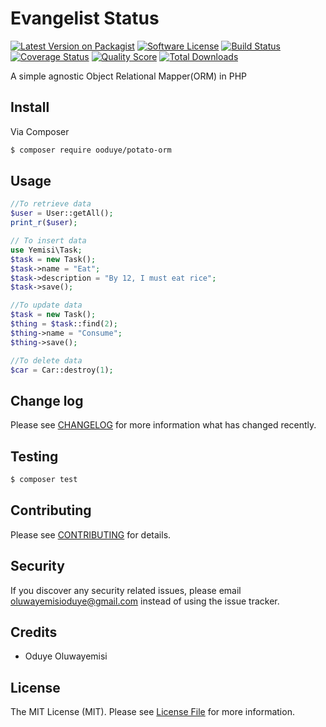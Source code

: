 # Evangelist Status

[![Latest Version on Packagist][ico-version]][link-packagist]
[![Software License][ico-license]](LICENSE.md)
[![Build Status][ico-travis]][link-travis]
[![Coverage Status][ico-scrutinizer]][link-scrutinizer]
[![Quality Score][ico-code-quality]][link-code-quality]
[![Total Downloads][ico-downloads]][link-downloads]

A simple agnostic Object Relational Mapper(ORM) in PHP 

## Install

Via Composer

``` bash
$ composer require ooduye/potato-orm
```

## Usage

``` php
//To retrieve data
$user = User::getAll();
print_r($user);

// To insert data
use Yemisi\Task;
$task = new Task();
$task->name = "Eat";
$task->description = "By 12, I must eat rice";
$task->save();

//To update data
$task = new Task();
$thing = $task::find(2);
$thing->name = "Consume";
$thing->save();

//To delete data
$car = Car::destroy(1);


```

## Change log

Please see [CHANGELOG](CHANGELOG.md) for more information what has changed recently.

## Testing

``` bash
$ composer test
```

## Contributing

Please see [CONTRIBUTING](CONTRIBUTING.md) for details.

## Security

If you discover any security related issues, please email oluwayemisioduye@gmail.com instead of using the issue tracker.

## Credits

- Oduye Oluwayemisi

## License

The MIT License (MIT). Please see [License File](LICENSE.md) for more information.

[ico-version]: https://img.shields.io/packagist/v/ooduye/evangelist-status.svg?style=flat-square
[ico-license]: https://img.shields.io/badge/license-MIT-brightgreen.svg?style=flat-square
[ico-travis]: https://img.shields.io/travis/andela-ooduye/EvangelistStatus/master.svg?style=flat-square
[ico-scrutinizer]: https://img.shields.io/scrutinizer/coverage/g/thephpleague/evangeliststatus.svg?style=flat-square
[ico-code-quality]: https://img.shields.io/scrutinizer/g/thephpleague/evangeliststatus.svg?style=flat-square
[ico-downloads]: https://img.shields.io/packagist/dt/ooduye/evangelist-status.svg?style=flat-square

[link-packagist]: https://packagist.org/packages/ooduye/evangelist-status
[link-travis]: https://travis-ci.org/andela-ooduye/EvangelistStatus
[link-scrutinizer]: https://scrutinizer-ci.com/g/thephpleague/evangeliststatus/code-structure
[link-code-quality]: https://scrutinizer-ci.com/g/thephpleague/evangeliststatus
[link-downloads]: https://packagist.org/packages/ooduye/evangelist-status
[link-author]: https://github.com/andela-ooduye
[link-contributors]: ../../contributors